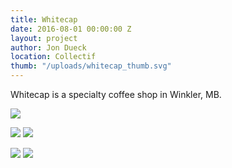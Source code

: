 ```yaml
---
title: Whitecap
date: 2016-08-01 00:00:00 Z
layout: project
author: Jon Dueck
location: Collectif
thumb: "/uploads/whitecap_thumb.svg"
---
```


Whitecap is a specialty coffee shop in Winkler, MB.

![](/uploads/whitecap_tea.jpg)

![](/uploads/whitecap_shirt-warp.jpg#half)
![](/uploads/whitecap_shirt-warp.jpg#half)

![](/uploads/whitecap_sticker.jpg#half)
![](/uploads/whitecap_window.jpg#half)
